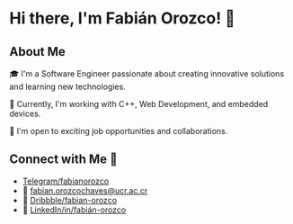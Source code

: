# Hi there, I'm Fabián Orozco! 👋

## About Me

🎓 I'm a Software Engineer passionate about creating innovative solutions and learning new technologies.

🌱 Currently, I'm working with C++, Web Development, and embedded devices.

💼 I'm open to exciting job opportunities and collaborations.

## Connect with Me 🚀

- [Telegram/fabianorozco](https://t.me/fabianorozco) 
- 📧 <fabian.orozcochaves@ucr.ac.cr>
- 🎨 [Dribbble/fabian-orozco](https://dribbble.com/Fabian-Orozco)
- 💼 [LinkedIn/in/fabián-orozco](https://www.linkedin.com/in/fabi%C3%A1n-orozco-chaves-b042171b1/)

<!---
Fabian-Orozco/Fabian-Orozco is a ✨ special ✨ repository because its `README.md` (this file) appears on your GitHub profile.
You can click the Preview link to take a look at your changes.
--->
